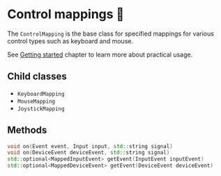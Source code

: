 # Control mappings 📔

The ``ControlMapping`` is the base class for specified mappings
for various control types such as keyboard and mouse.

See [Getting started](../getting-started/basic-usage.md) chapter to learn more about practical usage.

## Child classes

- ``KeyboardMapping``
- ``MouseMapping``
- ``JoystickMapping``

## Methods

````c++
void on(Event event, Input input, std::string signal)
void on(DeviceEvent deviceEvent, std::string signal)
std::optional<MappedInputEvent> getEvent(InputEvent inputEvent)
std::optional<MappedDeviceEvent> getEvent(DeviceEvent deviceEvent)
````
